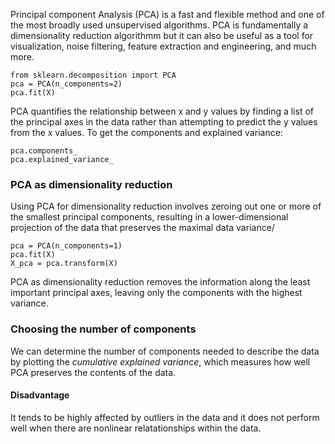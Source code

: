 Principal component Analysis (PCA) is a fast and flexible method and one of the most broadly used unsupervised algorithms. PCA is
fundamentally a dimensionality reduction algorithmm but it can also be useful as a tool for visualization, noise filtering, 
feature extraction and engineering, and much more.
```
from sklearn.decomposition import PCA
pca = PCA(n_components=2)
pca.fit(X)
```
PCA quantifies the relationship between x and y values by finding a list of the principal axes in the data rather than attempting to
predict the y values from the x values. To get the components and explained variance:
```
pca.components_
pca.explained_variance_
```
### PCA as dimensionality reduction
Using PCA for dimensionality reduction involves zeroing out one or more of the smallest principal components, resulting in a
lower-dimensional projection of the data that preserves the maximal data variance/
```
pca = PCA(n_components=1)
pca.fit(X)
X_pca = pca.transform(X)
```
PCA as dimensionality reduction removes the information along the least important principal axes, leaving only the components with the
highest variance.

### Choosing the number of components
We can determine the number of components needed to describe the data by plotting the *cumulative explained variance*, which measures how
well PCA preserves the contents of the data.

#### Disadvantage
It tends to be highly affected by outliers in the data and it does not perform well when there are nonlinear relatationships within
the data.
